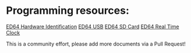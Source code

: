 

# Programming resources:
[ED64 Hardware Identification](hardwareidentification.md)
[ED64 USB](usb.md)
[ED64 SD Card](sdcard.md)
[ED64 Real Time Clock](realtimeclock.md)

This is a community effort, please add more documents via a Pull Request!

